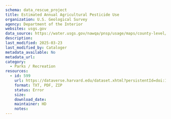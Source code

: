 ```yaml
---
schema: data_rescue_project 
title: Estimated Annual Agricultural Pesticide Use
organization: U.S. Geological Survey
agency: Department of the Interior
websites: usgs.gov
data_source: https://water.usgs.gov/nawqa/pnsp/usage/maps/county-level/
description: 
last_modified: 2025-03-23
last_modified_by: Cataloger
metadata_available: No
metadata_url: 
category:
  - Parks / Recreation
resources:
  - id: 599
    url: https://dataverse.harvard.edu/dataset.xhtml?persistentId=doi:10.7910/DVN/2FQEK6&version=DRAFT
    format: TXT, PDF, ZIP
    status: Error
    size: 
    download_date: 
    maintainer: HD
    notes: 
---
```

